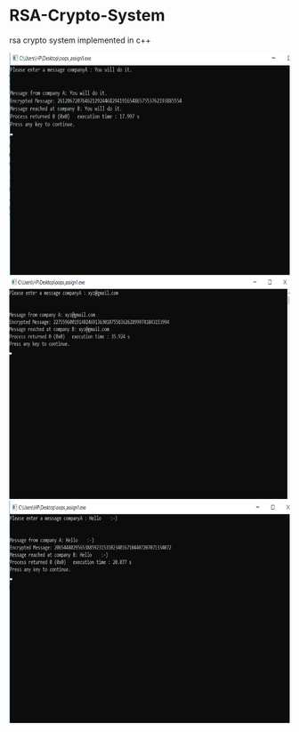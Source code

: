 # RSA-Crypto-System
rsa crypto system implemented in c++

<img src="Output Files/Screenshot 2019-09-15 10.35.55.png" width="800" height="400"/>
<img src="Output Files/Screenshot 2019-09-15 10.36.50.png" width="800" height="400"/>
<img src="Output Files/Screenshot 2019-09-15 10.37.34.png" width="800" height="400"/>
